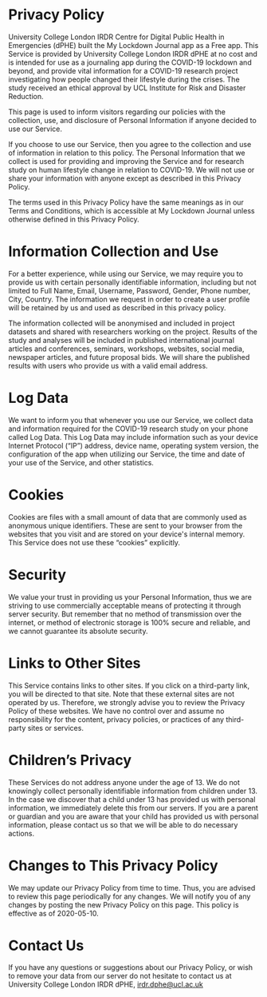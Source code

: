 # Privacy Policy # 

University College London IRDR Centre for Digital Public Health in Emergencies (dPHE) built the My Lockdown Journal app as a Free app. This Service is provided by University College London IRDR dPHE at no cost and is intended for use as a journaling app during the COVID-19 lockdown and beyond, and provide vital information for  a COVID-19 research project investigating how people changed their lifestyle during the crises. The study received an ethical approval by UCL Institute for Risk and Disaster Reduction. 
 
This page is used to inform visitors regarding our policies with the collection, use, and disclosure of Personal Information if anyone decided to use our Service.

If you choose to use our Service, then you agree to the collection and use of information in relation to this policy. The Personal Information that we collect is used for providing and improving the Service and for research study on human lifestyle change in relation to COVID-19. We will not use or share your information with anyone except as described in this Privacy Policy.

The terms used in this Privacy Policy have the same meanings as in our Terms and Conditions, which is accessible at My Lockdown Journal unless otherwise defined in this Privacy Policy.
 
# Information Collection and Use # 
For a better experience, while using our Service, we may require you to provide us with certain personally identifiable information, including but not limited to Full Name, Email, Username, Password, Gender, Phone number, City, Country. The information we request in order to create a user profile will be retained by us and used as described in this privacy policy.

The information collected will be anonymised and included in project datasets and shared with researchers working on the project. Results of the study and analyses will be included in published international journal articles and conferences, seminars, workshops, websites, social media, newspaper articles, and future proposal bids. We will share the published results with users who provide us with a valid email address.

# Log Data # 
We want to inform you that whenever you use our Service, we collect data and information required for the COVID-19 research study on your phone called Log Data. This Log Data may include information such as your device Internet Protocol (“IP”) address, device name, operating system version, the configuration of the app when utilizing our Service, the time and date of your use of the Service, and other statistics.

# Cookies # 
Cookies are files with a small amount of data that are commonly used as anonymous unique identifiers. These are sent to your browser from the websites that you visit and are stored on your device's internal memory.
This Service does not use these “cookies” explicitly. 

# Security # 
We value your trust in providing us your Personal Information, thus we are striving to use commercially acceptable means of protecting it through server security. But remember that no method of transmission over the internet, or method of electronic storage is 100% secure and reliable, and we cannot guarantee its absolute security.

# Links to Other Sites # 
This Service contains links to other sites. If you click on a third-party link, you will be directed to that site. Note that these external sites are not operated by us. Therefore, we strongly advise you to review the Privacy Policy of these websites. We have no control over and assume no responsibility for the content, privacy policies, or practices of any third-party sites or services.

# Children’s Privacy # 
These Services do not address anyone under the age of 13. We do not knowingly collect personally identifiable information from children under 13. In the case we discover that a child under 13 has provided us with personal information, we immediately delete this from our servers. If you are a parent or guardian and you are aware that your child has provided us with personal information, please contact us so that we will be able to do necessary actions.

# Changes to This Privacy Policy # 
We may update our Privacy Policy from time to time. Thus, you are advised to review this page periodically for any changes. We will notify you of any changes by posting the new Privacy Policy on this page.
This policy is effective as of 2020-05-10.

# Contact Us # 
If you have any questions or suggestions about our Privacy Policy, or wish to remove your data from our server do not hesitate to contact us at University College London IRDR dPHE, irdr.dphe@ucl.ac.uk 
